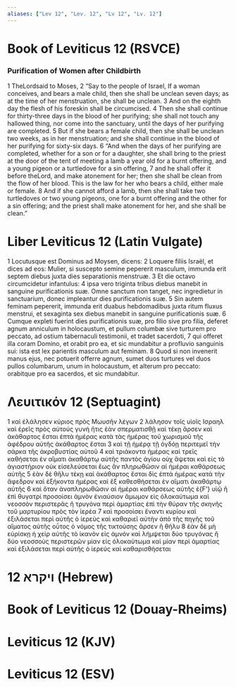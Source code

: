 ```yaml
---
aliases: ["Lev 12", "Lev. 12", "Lv 12", "Lv. 12"]
---
```



# Book of Leviticus 12 (RSVCE)

### Purification of Women after Childbirth
1 TheLordsaid to Moses,
2 “Say to the people of Israel, If a woman conceives, and bears a male child, then she shall be unclean seven days; as at the time of her menstruation, she shall be unclean.
3 And on the eighth day the flesh of his foreskin shall be circumcised.
4 Then she shall continue for thirty-three days in the blood of her purifying; she shall not touch any hallowed thing, nor come into the sanctuary, until the days of her purifying are completed.
5 But if she bears a female child, then she shall be unclean two weeks, as in her menstruation; and she shall continue in the blood of her purifying for sixty-six days.
6 “And when the days of her purifying are completed, whether for a son or for a daughter, she shall bring to the priest at the door of the tent of meeting a lamb a year old for a burnt offering, and a young pigeon or a turtledove for a sin offering,
7 and he shall offer it before theLord, and make atonement for her; then she shall be clean from the flow of her blood. This is the law for her who bears a child, either male or female.
8 And if she cannot afford a lamb, then she shall take two turtledoves or two young pigeons, one for a burnt offering and the other for a sin offering; and the priest shall make atonement for her, and she shall be clean.”


# Liber Leviticus 12 (Latin Vulgate)

1 Locutusque est Dominus ad Moysen, dicens:
2 Loquere filiis Israël, et dices ad eos: Mulier, si suscepto semine pepererit masculum, immunda erit septem diebus juxta dies separationis menstruæ.
3 Et die octavo circumcidetur infantulus:
4 ipsa vero triginta tribus diebus manebit in sanguine purificationis suæ. Omne sanctum non tanget, nec ingredietur in sanctuarium, donec impleantur dies purificationis suæ.
5 Sin autem feminam pepererit, immunda erit duabus hebdomadibus juxta ritum fluxus menstrui, et sexaginta sex diebus manebit in sanguine purificationis suæ.
6 Cumque expleti fuerint dies purificationis suæ, pro filio sive pro filia, deferet agnum anniculum in holocaustum, et pullum columbæ sive turturem pro peccato, ad ostium tabernaculi testimonii, et tradet sacerdoti,
7 qui offeret illa coram Domino, et orabit pro ea, et sic mundabitur a profluvio sanguinis sui: ista est lex parientis masculum aut feminam.
8 Quod si non invenerit manus ejus, nec potuerit offerre agnum, sumet duos turtures vel duos pullos columbarum, unum in holocaustum, et alterum pro peccato: orabitque pro ea sacerdos, et sic mundabitur.


# Λευιτικόν 12 (Septuagint)

1 καὶ ἐλάλησεν κύριος πρὸς Μωυσῆν λέγων
2 λάλησον τοῖς υἱοῖς Ισραηλ καὶ ἐρεῖς πρὸς αὐτούς γυνή ἥτις ἐὰν σπερματισθῇ καὶ τέκῃ ἄρσεν καὶ ἀκάθαρτος ἔσται ἑπτὰ ἡμέρας κατὰ τὰς ἡμέρας τοῦ χωρισμοῦ τῆς ἀφέδρου αὐτῆς ἀκάθαρτος ἔσται
3 καὶ τῇ ἡμέρᾳ τῇ ὀγδόῃ περιτεμεῖ τὴν σάρκα τῆς ἀκροβυστίας αὐτοῦ
4 καὶ τριάκοντα ἡμέρας καὶ τρεῖς καθήσεται ἐν αἵματι ἀκαθάρτῳ αὐτῆς παντὸς ἁγίου οὐχ ἅψεται καὶ εἰς τὸ ἁγιαστήριον οὐκ εἰσελεύσεται ἕως ἂν πληρωθῶσιν αἱ ἡμέραι καθάρσεως αὐτῆς
5 ἐὰν δὲ θῆλυ τέκῃ καὶ ἀκάθαρτος ἔσται δὶς ἑπτὰ ἡμέρας κατὰ τὴν ἄφεδρον καὶ ἑξήκοντα ἡμέρας καὶ ἓξ καθεσθήσεται ἐν αἵματι ἀκαθάρτῳ αὐτῆς
6 καὶ ὅταν ἀναπληρωθῶσιν αἱ ἡμέραι καθάρσεως αὐτῆς ἐ{F'} υἱῷ ἢ ἐπὶ θυγατρί προσοίσει ἀμνὸν ἐνιαύσιον ἄμωμον εἰς ὁλοκαύτωμα καὶ νεοσσὸν περιστερᾶς ἢ τρυγόνα περὶ ἁμαρτίας ἐπὶ τὴν θύραν τῆς σκηνῆς τοῦ μαρτυρίου πρὸς τὸν ἱερέα
7 καὶ προσοίσει ἔναντι κυρίου καὶ ἐξιλάσεται περὶ αὐτῆς ὁ ἱερεὺς καὶ καθαριεῖ αὐτὴν ἀπὸ τῆς πηγῆς τοῦ αἵματος αὐτῆς οὗτος ὁ νόμος τῆς τικτούσης ἄρσεν ἢ θῆλυ
8 ἐὰν δὲ μὴ εὑρίσκῃ ἡ χεὶρ αὐτῆς τὸ ἱκανὸν εἰς ἀμνόν καὶ λήμψεται δύο τρυγόνας ἢ δύο νεοσσοὺς περιστερῶν μίαν εἰς ὁλοκαύτωμα καὶ μίαν περὶ ἁμαρτίας καὶ ἐξιλάσεται περὶ αὐτῆς ὁ ἱερεύς καὶ καθαρισθήσεται


# 12 ויקרא (Hebrew)


# Book of Leviticus 12 (Douay-Rheims)


# Leviticus 12 (KJV)


# Leviticus 12 (ESV)

